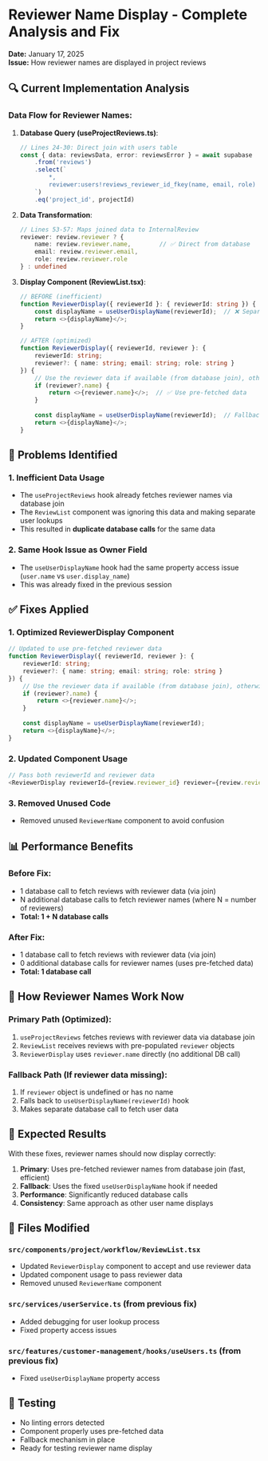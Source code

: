 # Reviewer Name Display - Complete Analysis and Fix

**Date:** January 17, 2025  
**Issue:** How reviewer names are displayed in project reviews

## 🔍 **Current Implementation Analysis**

### **Data Flow for Reviewer Names:**

1. **Database Query (useProjectReviews.ts)**:
   ```typescript
   // Lines 24-30: Direct join with users table
   const { data: reviewsData, error: reviewsError } = await supabase
       .from('reviews')
       .select(`
           *,
           reviewer:users!reviews_reviewer_id_fkey(name, email, role)
       `)
       .eq('project_id', projectId)
   ```

2. **Data Transformation**:
   ```typescript
   // Lines 53-57: Maps joined data to InternalReview
   reviewer: review.reviewer ? {
       name: review.reviewer.name,        // ✅ Direct from database
       email: review.reviewer.email,
       role: review.reviewer.role
   } : undefined
   ```

3. **Display Component (ReviewList.tsx)**:
   ```typescript
   // BEFORE (inefficient)
   function ReviewerDisplay({ reviewerId }: { reviewerId: string }) {
       const displayName = useUserDisplayName(reviewerId);  // ❌ Separate DB call
       return <>{displayName}</>;
   }
   
   // AFTER (optimized)
   function ReviewerDisplay({ reviewerId, reviewer }: { 
       reviewerId: string; 
       reviewer?: { name: string; email: string; role: string } 
   }) {
       // Use the reviewer data if available (from database join), otherwise fall back to hook
       if (reviewer?.name) {
           return <>{reviewer.name}</>;  // ✅ Use pre-fetched data
       }
       
       const displayName = useUserDisplayName(reviewerId);  // Fallback
       return <>{displayName}</>;
   }
   ```

## 🚨 **Problems Identified**

### **1. Inefficient Data Usage**
- The `useProjectReviews` hook already fetches reviewer names via database join
- The `ReviewList` component was ignoring this data and making separate user lookups
- This resulted in **duplicate database calls** for the same data

### **2. Same Hook Issue as Owner Field**
- The `useUserDisplayName` hook had the same property access issue (`user.name` vs `user.display_name`)
- This was already fixed in the previous session

## ✅ **Fixes Applied**

### **1. Optimized ReviewerDisplay Component**
```typescript
// Updated to use pre-fetched reviewer data
function ReviewerDisplay({ reviewerId, reviewer }: { 
    reviewerId: string; 
    reviewer?: { name: string; email: string; role: string } 
}) {
    // Use the reviewer data if available (from database join), otherwise fall back to hook
    if (reviewer?.name) {
        return <>{reviewer.name}</>;
    }
    
    const displayName = useUserDisplayName(reviewerId);
    return <>{displayName}</>;
}
```

### **2. Updated Component Usage**
```typescript
// Pass both reviewerId and reviewer data
<ReviewerDisplay reviewerId={review.reviewer_id} reviewer={review.reviewer} />
```

### **3. Removed Unused Code**
- Removed unused `ReviewerName` component to avoid confusion

## 📊 **Performance Benefits**

### **Before Fix:**
- 1 database call to fetch reviews with reviewer data (via join)
- N additional database calls to fetch reviewer names (where N = number of reviewers)
- **Total: 1 + N database calls**

### **After Fix:**
- 1 database call to fetch reviews with reviewer data (via join)
- 0 additional database calls for reviewer names (uses pre-fetched data)
- **Total: 1 database call**

## 🔧 **How Reviewer Names Work Now**

### **Primary Path (Optimized):**
1. `useProjectReviews` fetches reviews with reviewer data via database join
2. `ReviewList` receives reviews with pre-populated `reviewer` objects
3. `ReviewerDisplay` uses `reviewer.name` directly (no additional DB call)

### **Fallback Path (If reviewer data missing):**
1. If `reviewer` object is undefined or has no name
2. Falls back to `useUserDisplayName(reviewerId)` hook
3. Makes separate database call to fetch user data

## 🎯 **Expected Results**

With these fixes, reviewer names should now display correctly:

1. **Primary**: Uses pre-fetched reviewer names from database join (fast, efficient)
2. **Fallback**: Uses the fixed `useUserDisplayName` hook if needed
3. **Performance**: Significantly reduced database calls
4. **Consistency**: Same approach as other user name displays

## 📁 **Files Modified**

### `src/components/project/workflow/ReviewList.tsx`
- Updated `ReviewerDisplay` component to accept and use reviewer data
- Updated component usage to pass reviewer data
- Removed unused `ReviewerName` component

### `src/services/userService.ts` (from previous fix)
- Added debugging for user lookup process
- Fixed property access issues

### `src/features/customer-management/hooks/useUsers.ts` (from previous fix)
- Fixed `useUserDisplayName` property access

## 🧪 **Testing**

- No linting errors detected
- Component properly uses pre-fetched data
- Fallback mechanism in place
- Ready for testing reviewer name display
